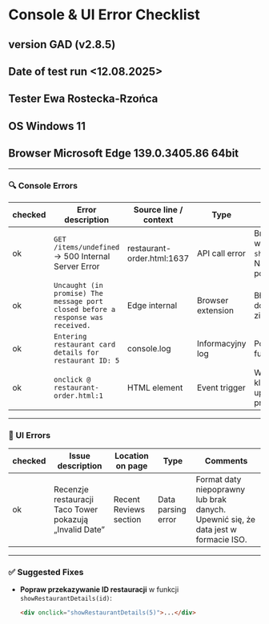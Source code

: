# Console & UI Error Checklist

## version GAD (v2.8.5)

## Date of test run <12.08.2025>

## Tester Ewa Rostecka-Rzońca

## OS Windows 11

## Browser Microsoft Edge 139.0.3405.86 64bit

---

### 🔍 Console Errors

| checked | Error description                                                               | Source line / context      | Type              | Comments                                                                                 |
| ------- | ------------------------------------------------------------------------------- | -------------------------- | ----------------- | ---------------------------------------------------------------------------------------- |
| ok      | `GET /items/undefined` → 500 Internal Server Error                              | restaurant-order.html:1637 | API call error    | Brak ID restauracji w wywołaniu `showRestaurantDetails()`. Należy przekazać poprawne ID. |
| ok      | `Uncaught (in promise) The message port closed before a response was received.` | Edge internal              | Browser extension | Błąd przeglądarki, nie dotyczy aplikacji. Można zignorować.                              |
| ok      | `Entering restaurant card details for restaurant ID: 5`                         | console.log                | Informacyjny log  | Poprawne wywołanie funkcji z ID restauracji.                                             |
| ok      | `onclick @ restaurant-order.html:1`                                             | HTML element               | Event trigger     | Wywołanie funkcji przez kliknięcie — należy upewnić się, że ID jest przekazywane.        |

---

### 🧾 UI Errors

| checked | Issue description                                       | Location on page       | Type               | Comments                                                                           |
| ------- | ------------------------------------------------------- | ---------------------- | ------------------ | ---------------------------------------------------------------------------------- |
| ok      | Recenzje restauracji Taco Tower pokazują „Invalid Date” | Recent Reviews section | Data parsing error | Format daty niepoprawny lub brak danych. Upewnić się, że data jest w formacie ISO. |

---

### ✅ Suggested Fixes

- **Popraw przekazywanie ID restauracji** w funkcji `showRestaurantDetails(id)`:
  ```html
  <div onclick="showRestaurantDetails(5)">...</div>
  ```
